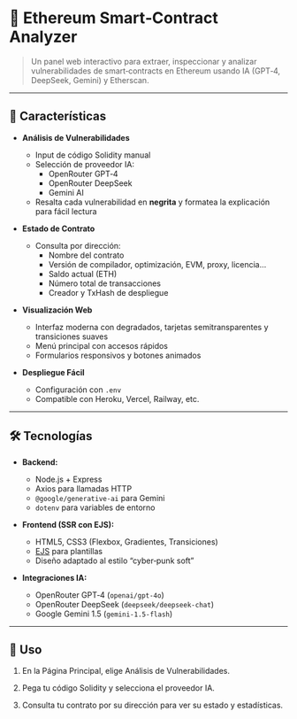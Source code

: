 # 🔐 Ethereum Smart‑Contract Analyzer

> Un panel web interactivo para extraer, inspeccionar y analizar vulnerabilidades de smart‑contracts en Ethereum usando IA (GPT‑4, DeepSeek, Gemini) y Etherscan.

---

## 🌟 Características

- **Análisis de Vulnerabilidades**  
  - Input de código Solidity manual  
  - Selección de proveedor IA:  
    - OpenRouter GPT‑4  
    - OpenRouter DeepSeek  
    - Gemini AI  
  - Resalta cada vulnerabilidad en **negrita** y formatea la explicación para fácil lectura

- **Estado de Contrato**  
  - Consulta por dirección:  
    - Nombre del contrato  
    - Versión de compilador, optimización, EVM, proxy, licencia…  
    - Saldo actual (ETH)  
    - Número total de transacciones  
    - Creador y TxHash de despliegue  

- **Visualización Web**  
  - Interfaz moderna con degradados, tarjetas semitransparentes y transiciones suaves  
  - Menú principal con accesos rápidos  
  - Formularios responsivos y botones animados  


- **Despliegue Fácil**  
  - Configuración con `.env`  
  - Compatible con Heroku, Vercel, Railway, etc.  

---

## 🛠️ Tecnologías

- **Backend:**  
  - Node.js + Express  
  - Axios para llamadas HTTP  
  - `@google/generative-ai` para Gemini  
  - `dotenv` para variables de entorno  

- **Frontend (SSR con EJS):**  
  - HTML5, CSS3 (Flexbox, Gradientes, Transiciones)  
  - [EJS](https://ejs.co/) para plantillas  
  - Diseño adaptado al estilo “cyber‑punk soft”  

- **Integraciones IA:**  
  - OpenRouter GPT‑4 (`openai/gpt-4o`)  
  - OpenRouter DeepSeek (`deepseek/deepseek-chat`)  
  - Google Gemini 1.5 (`gemini-1.5-flash`)  
---

## 🚀 Uso

1. En la Página Principal, elige Análisis de Vulnerabilidades.

2. Pega tu código Solidity y selecciona el proveedor IA.

3. Consulta tu contrato por su dirección para ver su estado y estadísticas.
